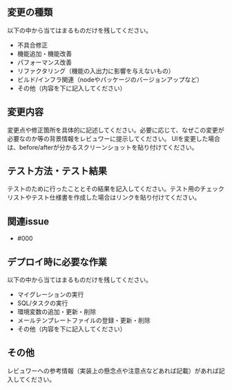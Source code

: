 ## 変更の種類
以下の中から当てはまるものだけを残してください。
- 不具合修正
- 機能追加・機能改善
- パフォーマンス改善
- リファクタリング（機能の入出力に影響を与えないもの）
- ビルド/インフラ関連（nodeやパッケージのバージョンアップなど）
- その他（内容を下に記入してください）

## 変更内容
変更点や修正箇所を具体的に記述してください。必要に応じて、なぜこの変更が必要なのか等の背景情報をレビュワーに提示してください。
UIを変更した場合は、before/afterが分かるスクリーンショットを貼り付けてください。

## テスト方法・テスト結果
テストのために行ったこととその結果を記入してください。テスト用のチェックリストやテスト仕様書を作成した場合はリンクを貼り付けてください。

## 関連issue
- #000

## デプロイ時に必要な作業
以下の中から当てはまるものだけを残してください。
- マイグレーションの実行
- SQL/タスクの実行
- 環境変数の追加・更新・削除
- メールテンプレートファイルの登録・更新・削除
- その他（内容を下に記入してください）

## その他
レビュワーへの参考情報（実装上の懸念点や注意点などあれば記載）があれば記入してください。

